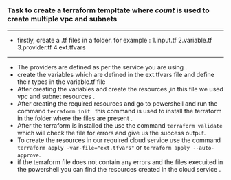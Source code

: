 
 ### Task to create a terraform templtate where *count* is used to create multiple vpc and subnets

---------------------------------------------------------------------------------------------------------

* firstly, create a .tf files in a folder.
    for example :
        1.input.tf
        2.variable.tf
        3.provider.tf
        4.ext.tfvars
-----------------------------------------------------------------------------------------------------
* The providers are defined as per the service you  are using .
* create the variables which are defined in the ext.tfvars file and define their types in the variable.tf file 
* After creating the variables and create the resources ,in this file  we used vpc and subnet resources .
* After creating the required resources and go to powershell and run the command `terraform init ` this command is used to install the terraform in the folder where the files are present .
* After the terraform is installed the use the command `terraform validate ` which will check the file for errors and give us the success output.
* To create the resources in our required cloud service use the command `terraform apply -var-file="ext.tfvars"` or `terraform apply --auto-approve`.
* if the terraform file does not contain any errors and the files execuited in the powershell you can find the resources created in the cloud service .